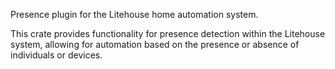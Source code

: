 <!-- cargo-rdme start -->

Presence plugin for the Litehouse home automation system.

This crate provides functionality for presence detection within the Litehouse system,
allowing for automation based on the presence or absence of individuals or devices.

<!-- cargo-rdme end -->
